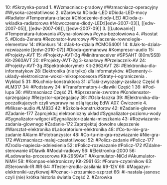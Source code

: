 10: #Skrzynka-porad 
	1. #Wzmacniacz-pradowy #Wzmacniacz-operacyjny #Wysoka-czestotliwosc 
	2. #Zarowka #Dioda-LED #Dioda-LED-mocy #Radiator #Temperatura-zlacza #Chlodzenie-diody-LED #Dioda-z-wkladka-radiatorowa #Nowoczesne-diody-LED:[[edw-2007-03]], [[edw-2007-05]], [[edw-2007-08]], [[edw-2007-09]]
	3. [[Lutowanie]] #Temperatura-lutowania #Cyna-olowiowa #cyna-bezolowiowa
	4. #Isostat 
	5. #Dioda-Zenera #Rezonator-kwarcowy #Polaczenie-rownolegle-elementow 
14: #Konkurs
	14: #Jak-to-dziala #CMOS4001
	14: #Jak-to-dziala-rozwiazanie [[edw-2010-07]] #Dioda-germanowa #Kompresor-audio 
15: #Projekty-AVT 
	15: #Projekty-AVT-3g #Minitransceiver #SP5AHT (80m/SSB) Kit-2960AVT
	20: #Projekty-AVT-2g 3-kanałowy #Przelacznik-AV
	24: #Projekty-AVT-3g #Spektrokolorymetr Kit-2962AVT
28: #Elektronika-dla-informatykow 
	28: Elektronika (nie tylko) dla informatyków. #Elementy-i-uklady-elektroniczne-wokol-mikroprocesora #Straty-i-ograniczenia . Wykład 5
31:  #Kuchnia-konstruktora 
	31: #Taki-zwyczajny-zasilacz Część 6 #LM317 
34: #Podstawy 
	34: #Transformatory-i-dlawiki Część 1
36: #Pod-lupa 
	36: #Wzmacniacz Część 21. #Sprzezenie-zwrotne #Kondensator-sprzegajacy #Rezystor-sprzegajacy 
39: #Osla-laczka 
	39: #Elektronika-dla-poczatkujacych czyli wyprawy na oślą łączkę EdW A07. Ćwiczenie 4. #Mikser-audio #LM833
42: #Szkola-konstruktorow 
	42: #Zadanie-glowne #Zadanie-177 Zaprojektuj elektroniczny układ #Sygnalizator-poziomu-wody #Sygnalizator-wilgoci #Sygnalizator-zalania-mieszkania
	43: #Rozwiazanie-zadania-glownego #Zadanie-172 Zaprojektuj dowolne  ulepszenie #Warsztat-elektronika #Laboratorium-elektronika
	48: #Co-tu-nie-gra-zadanie #Alarm #Fototranzystor
	48: #Co-tu-nie-gra-rozwiazanie #Nie-gra-172 #Wzmacniacz-malej-czestotliwosci 
	52: #Policz-zadanie #Policz-177 #Zrodlo-napiecia-odniesienia 
	52: #Policz-rozwiazanie #Policz-172 #Zdalne-sterowanie #Dlawik #Modul-radiowy
56: #Elektronika-2000 
	56: #Ladowarka-procesorowa Kit-2959AVT #Akumulator-NiCd #Akumulator-NiMH
	58: #Kompas-elektroniczny Kit-2961
63: #Forum-czytelnikow 
	63: #Sterownik-IR #IR 
	64: #Tester-zrodla-zasilania #9-12V 
66: #Magazyn-elektroniki-uzytkowej #Poznac-i-zrozumiec-szprzet 
	66: #I-nastala-jasnosc czyli (nie) krótka historia światla Część 2. #Zarowka 
	